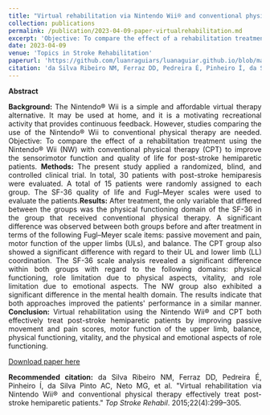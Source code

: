 ```yaml
---
title: "Virtual rehabilitation via Nintendo Wii® and conventional physical therapy effectively treat post-stroke hemiparetic patients."
collection: publications
permalink: /publication/2023-04-09-paper-virtualrehabilitation.md
excerpt: 'Objective: To compare the effect of a rehabilitation treatment using the Nintendo® Wii (NW) with conventional physical therapy (CPT) to improve the sensorimotor function and quality of life for post-stroke hemiparetic patients.'
date: 2023-04-09
venue: 'Topics in Stroke Rehabilitation'
paperurl: 'https://github.com/luanraguiars/luanaguiar.github.io/blob/master/files/daSilvaRibeiroEtAl.2015.pdf'
citation: 'da Silva Ribeiro NM, Ferraz DD, Pedreira É, Pinheiro Í, da Silva Pinto AC, Neto MG, et al. &quot;Virtual rehabilitation via Nintendo Wii® and conventional physical therapy effectively treat post-stroke hemiparetic patients.&quot; <i>Top Stroke Rehabil</i>. 2015;22(4):299–305.'
---
```

<b>Abstract</b>
<div align="justify"><b>Background:</b> The Nintendo® Wii is a simple and affordable virtual therapy alternative. It may be used at home, and it is a motivating recreational activity that provides continuous feedback. However, studies comparing the use of the Nintendo® Wii to conventional physical therapy are needed. Objective: To compare the effect of a rehabilitation treatment using the Nintendo® Wii (NW) with conventional physical therapy (CPT) to improve the sensorimotor function and quality of life for post-stroke hemiparetic patients. <b>Methods:</b> The present study applied a randomized, blind, and controlled clinical trial. In total, 30 patients with post-stroke hemiparesis were evaluated. A total of 15 patients were randomly assigned to each group. The SF-36 quality of life and Fugl–Meyer scales were used to evaluate the patients.<b>Results:</b> After treatment, the only variable that differed between the groups was the physical functioning domain of the SF-36 in the group that received conventional physical therapy. A significant difference was observed between both groups before and after treatment in terms of the following Fugl–Meyer scale items: passive movement and pain, motor function of the upper limbs (ULs), and balance. The CPT group also showed a significant difference with regard to their UL and lower limb (LL) coordination. The SF-36 scale analysis revealed a significant difference within both groups with regard to the following domains: physical functioning, role limitation due to physical aspects, vitality, and role limitation due to emotional aspects. The NW group also exhibited a significant difference in the mental health domain. The results indicate that both approaches improved the patients' performance in a similar manner. <b>Conclusion:</b> Virtual rehabilitation using the Nintendo Wii® and CPT both effectively treat post-stroke hemiparetic patients by improving passive movement and pain scores, motor function of the upper limb, balance, physical functioning, vitality, and the physical and emotional aspects of role functioning.</div>

[Download paper here](files/daSilvaRibeiroEtAl.2015.pdf)

<div align="justify"><b>Recommended citation:</b> da Silva Ribeiro NM, Ferraz DD, Pedreira É, Pinheiro Í, da Silva Pinto AC, Neto MG, et al. &quot;Virtual rehabilitation via Nintendo Wii® and conventional physical therapy effectively treat post-stroke hemiparetic patients.&quot; <i>Top Stroke Rehabil</i>. 2015;22(4):299–305.</div>
